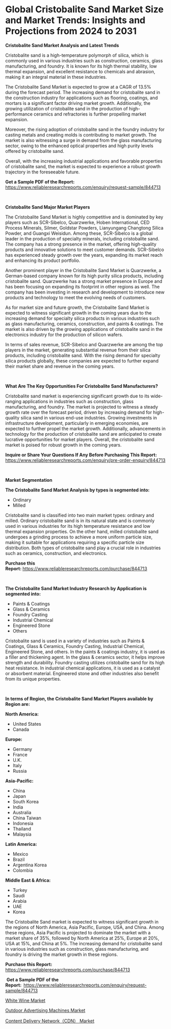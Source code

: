 <p><h1>Global Cristobalite Sand Market Size and Market Trends: Insights and Projections from 2024 to 2031</h1></p><p><strong>Cristobalite Sand Market Analysis and Latest Trends</strong></p>
<p><p>Cristobalite sand is a high-temperature polymorph of silica, which is commonly used in various industries such as construction, ceramics, glass manufacturing, and foundry. It is known for its high thermal stability, low thermal expansion, and excellent resistance to chemicals and abrasion, making it an integral material in these industries.</p><p>The Cristobalite Sand Market is expected to grow at a CAGR of 13.5% during the forecast period. The increasing demand for cristobalite sand in the construction industry for applications such as flooring, coatings, and mortars is a significant factor driving market growth. Additionally, the growing utilization of cristobalite sand in the production of high-performance ceramics and refractories is further propelling market expansion.</p><p>Moreover, the rising adoption of cristobalite sand in the foundry industry for casting metals and creating molds is contributing to market growth. The market is also witnessing a surge in demand from the glass manufacturing sector, owing to the enhanced optical properties and high purity levels offered by cristobalite sand.</p><p>Overall, with the increasing industrial applications and favorable properties of cristobalite sand, the market is expected to experience a robust growth trajectory in the foreseeable future.</p></p>
<p><strong>Get a Sample PDF of the Report:&nbsp;</strong> <a href="https://www.reliableresearchreports.com/enquiry/request-sample/844713">https://www.reliableresearchreports.com/enquiry/request-sample/844713</a></p>
<p>&nbsp;</p>
<p><strong>Cristobalite Sand Major Market Players</strong></p>
<p><p>The Cristobalite Sand Market is highly competitive and is dominated by key players such as SCR-Sibelco, Quarzwerke, Hoben International, CED Process Minerals, Silmer, Goldstar Powders, Lianyungang Changtong Silica Powder, and Guangxi Weisidun. Among these, SCR-Sibelco is a global leader in the production of specialty minerals, including cristobalite sand. The company has a strong presence in the market, offering high-quality products and innovative solutions to meet customer demands. SCR-Sibelco has experienced steady growth over the years, expanding its market reach and enhancing its product portfolio.</p><p>Another prominent player in the Cristobalite Sand Market is Quarzwerke, a German-based company known for its high purity silica products, including cristobalite sand. Quarzwerke has a strong market presence in Europe and has been focusing on expanding its footprint in other regions as well. The company has been investing in research and development to introduce new products and technology to meet the evolving needs of customers.</p><p>As for market size and future growth, the Cristobalite Sand Market is expected to witness significant growth in the coming years due to the increasing demand for specialty silica products in various industries such as glass manufacturing, ceramics, construction, and paints & coatings. The market is also driven by the growing applications of cristobalite sand in the electronics industry for the production of silicon wafers.</p><p>In terms of sales revenue, SCR-Sibelco and Quarzwerke are among the top players in the market, generating substantial revenue from their silica products, including cristobalite sand. With the rising demand for specialty silica products globally, these companies are expected to further expand their market share and revenue in the coming years.</p></p>
<p>&nbsp;</p>
<p><strong>What Are The Key Opportunities For Cristobalite Sand Manufacturers?</strong></p>
<p><p>Cristobalite sand market is experiencing significant growth due to its wide-ranging applications in industries such as construction, glass manufacturing, and foundry. The market is projected to witness a steady growth rate over the forecast period, driven by increasing demand for high-quality silica sand in various end-use industries. Growing investments in infrastructure development, particularly in emerging economies, are expected to further propel the market growth. Additionally, advancements in technology for the production of cristobalite sand are anticipated to create lucrative opportunities for market players. Overall, the cristobalite sand market is poised for robust growth in the coming years.</p></p>
<p><strong>Inquire or Share Your Questions If Any Before Purchasing This Report:</strong> <a href="https://www.reliableresearchreports.com/enquiry/pre-order-enquiry/844713">https://www.reliableresearchreports.com/enquiry/pre-order-enquiry/844713</a></p>
<p>&nbsp;</p>
<p><strong>Market Segmentation</strong></p>
<p><strong>The Cristobalite Sand Market Analysis by types is segmented into:</strong></p>
<p><ul><li>Ordinary</li><li>Milled</li></ul></p>
<p><p>Cristobalite sand is classified into two main market types: ordinary and milled. Ordinary cristobalite sand is in its natural state and is commonly used in various industries for its high temperature resistance and low thermal expansion properties. On the other hand, milled cristobalite sand undergoes a grinding process to achieve a more uniform particle size, making it suitable for applications requiring a specific particle size distribution. Both types of cristobalite sand play a crucial role in industries such as ceramics, construction, and electronics.</p></p>
<p><strong>Purchase this Report:&nbsp;</strong><a href="https://www.reliableresearchreports.com/purchase/844713">https://www.reliableresearchreports.com/purchase/844713</a></p>
<p>&nbsp;</p>
<p><strong>The Cristobalite Sand Market Industry Research by Application is segmented into:</strong></p>
<p><ul><li>Paints & Coatings</li><li>Glass & Ceramics</li><li>Foundry Casting</li><li>Industrial Chemical</li><li>Engineered Stone</li><li>Others</li></ul></p>
<p><p>Cristobalite sand is used in a variety of industries such as Paints & Coatings, Glass & Ceramics, Foundry Casting, Industrial Chemical, Engineered Stone, and others. In the paints & coatings industry, it is used as a filler and thickening agent. In the glass & ceramics sector, it helps improve strength and durability. Foundry casting utilizes cristobalite sand for its high heat resistance. In industrial chemical applications, it is used as a catalyst or absorbent material. Engineered stone and other industries also benefit from its unique properties.</p></p>
<p>&nbsp;</p>
<p><strong>In terms of Region, the Cristobalite Sand Market Players available by Region are:</strong></p>
<p>
    <p> <strong> North America: </strong>
        <ul>
            <li>United States</li>
            <li>Canada</li>
        </ul>
        </p> 
    <p> <strong> Europe: </strong>
        <ul>
            <li>Germany</li>
            <li>France</li>
            <li>U.K.</li>
            <li>Italy</li>
            <li>Russia</li>
        </ul>
        </p> 
    <p> <strong> Asia-Pacific: </strong>
        <ul>
            <li>China</li>
            <li>Japan</li>
            <li>South Korea</li>
            <li>India</li>
            <li>Australia</li>
            <li>China Taiwan</li>
            <li>Indonesia</li>
            <li>Thailand</li>
            <li>Malaysia</li>
        </ul>
        </p> 
    <p> <strong> Latin America: </strong>
        <ul>
            <li>Mexico</li>
            <li>Brazil</li>
            <li>Argentina Korea</li>
            <li>Colombia</li>
        </ul>
        </p> 
    <p> <strong> Middle East & Africa: </strong>
        <ul>
            <li>Turkey</li>
            <li>Saudi</li>
            <li>Arabia</li>
            <li>UAE</li>
            <li>Korea</li>
        </ul>
    </p>
    </p>
<p><p>The Cristobalite Sand market is expected to witness significant growth in the regions of North America, Asia Pacific, Europe, USA, and China. Among these regions, Asia Pacific is projected to dominate the market with a market share of 35%, followed by North America at 25%, Europe at 20%, USA at 15%, and China at 5%. The increasing demand for cristobalite sand in various industries such as construction, glass manufacturing, and foundry is driving the market growth in these regions.</p></p>
<p><strong>Purchase this Report: </strong><a href="https://www.reliableresearchreports.com/purchase/844713">https://www.reliableresearchreports.com/purchase/844713</a></p>
<p>&nbsp;<strong>Get a Sample PDF of the Report:&nbsp;&nbsp;</strong><a href="https://www.reliableresearchreports.com/enquiry/request-sample/844713">https://www.reliableresearchreports.com/enquiry/request-sample/844713</a></p>
<p><strong></strong></p>
<p><p><a href="https://view.publitas.com/reportprime-1/white-wine-market-size-and-growth-market-segmentation-regional-and-country-breakdowns-and-market-trends-for-period-from-2024-2031/">White Wine Market</a></p><p><a href="https://view.publitas.com/reportprime-1/outdoor-advertising-machines-market-research-report-the-key-to-successful-business-strategy-forecasted-for-period-from-2023-2030/">Outdoor Advertising Machines Market</a></p><p><a href="https://view.publitas.com/reportprime-1/content-delivery-network-cdn-market-research-report-unlocks-analysis-on-the-market-financial-status-market-size-and-market-revenue-upto-2030/">Content Delivery Network（CDN） Market</a></p></p>